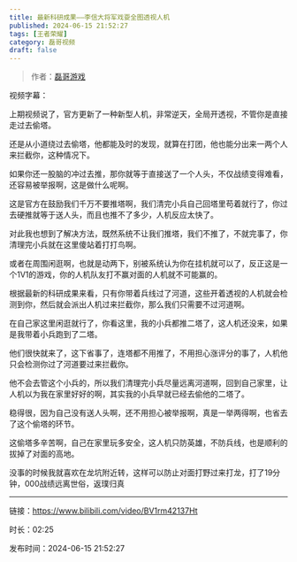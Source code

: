 ```yaml
---
title: 最新科研成果——李信大将军戏耍全图透视人机
published: 2024-06-15 21:52:27
tags: [王者荣耀]
category: 磊哥视频
draft: false
---
```



> 作者：[磊哥游戏](https://space.bilibili.com/268941858?spm_id_from=333.788.upinfo.head.click)

视频字幕：

上期视频说了，官方更新了一种新型人机，非常逆天，全局开透视，不管你是直接走过去偷塔。

还是从小道绕过去偷塔，他都能及时的发现，就算在打团，他也能分出来一两个人来拦截你，这种情况下。

如果你还一股脑的冲过去推，那你就等于直接送了一个人头，不仅战绩变得难看，还容易被举报啊，这是做什么呢啊。

这是官方在鼓励我们千万不要推塔啊，我们清完小兵自己回塔里苟着就行了，你过去硬推就等于送人头，而且也推不了多少，人机反应太快了。

对此我也想到了解决方法，既然系统不让我们推塔，我们不推了，不就完事了，你清理完小兵就在这里傻站着打打鸟啊。

或者在周围闲逛啊，也就是动两下，别被系统认为你在挂机就可以了，反正这是一个1V1的游戏，你的人机队友打不赢对面的人机就不可能赢的。

根据最新的科研成果来看，只有你带着兵线过了河道，这些开着透视的人机就会检测到你，然后就会派出人机过来拦截你，那么我们只需要不过河道啊。

在自己家这里闲逛就行了，你看这里，我的小兵都推二塔了，这人机还没来，如果是我带着小兵跑到了二塔。

他们很快就来了，这下省事了，连塔都不用推了，不用担心涨评分的事了，人机他只会检测你过了河道要过来拦截你。

他不会去管这个小兵的，所以我们清理完小兵尽量远离河道啊，回到自己家里，让人机以为我在家里好好的啊，其实我的小兵早就已经去偷他的二塔了。

稳得很，因为自己没有送人头啊，还不用担心被举报啊，真是一举两得啊，也省去了这个偷塔的环节。

这偷塔多辛苦啊，自己在家里玩多安全，这人机只防英雄，不防兵线，也是顺利的拔掉了对面的高地。

没事的时候我就喜欢在龙坑附近转，这样可以防止对面打野过来打龙，打了19分钟，000战绩远离世俗，返璞归真

---

链接：https://www.bilibili.com/video/BV1rm42137Ht

时长：02:25

发布时间：2024-06-15 21:52:27
